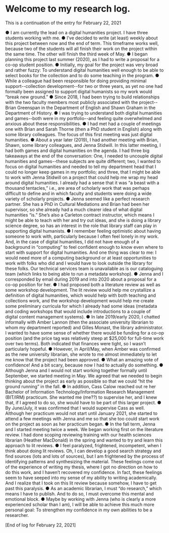 # Welcome to my research log.

This is a continuation of the entry for February 22, 2021

●	I am currently the lead on a digital humanities project. I have three students working with me.
●	I’ve decided to write (at least) weekly about this project between now and the end of term. This timeframe works well, because two of the students will all finish their work on the project within the same time. The other will finish the third week of May.
●	I began planning this project last summer (2020), as I had to write a proposal for a co-op student position.
●	Initially, my goal for the project was very broad and rather fuzzy: To understand digital humanities well enough to be able to select books for the collection and to do some teaching in the program.
●	While a colleague had been responsible for doing providing minimal support--collection development--for two or three years, as yet no one had formally been assigned to support digital humanists so my work would “break new ground.”
●	Since 2018, I had been trying to build relationships with the two faculty members most publicly associated with the project--Brian Greenspan in the Department of English and Shawn Graham in the Department of History.
●	I was trying to understand both digital humanities and games--both were in my portfolio--and feeling quite overwhelmed and anxious about these responsibilities.
●	I had met had a couple of meetings one with Brian and Sarah Thorne (then a PhD student in English) along with some library colleagues. The focus of this first meeting was just digital humanities.
●	About a year later (2019), I had another meeting with Brian, Shawn, some library colleagues, and Jenna Stidwill. In this latter meeting, I had both games and digital humanities on the agenda. I had three big takeaways at the end of the conversation: One, I needed to uncouple digital humanities and games--these subjects are quite different; two, I wanted to focus on digital humanities and needed to tell my department head that I could no longer keep games in my portfolio; and three, that I might be able to work with Jenna Stidwill on a project that could help me wrap my head around digital humanities. I already had a sense that it was “a beast with a thousand tentacles,” i.e., are area of scholarly work that was perhaps difficult to define and in which faculty and students were doing a wide variety of scholarly projects.
●	Jenna seemed like a perfect research partner. She has a PhD in Cultural Mediations and Brian had been her supervisor, so she already had a much clearer idea of what digital humanities “is.” She’s also a Carleton contract instructor, which means I might be able to teach with her and try out ideas, and she is doing a library science degree, so has an interest in the role that library staff can play in supporting digital humanists.
●	I remember feeling optimistic about having someone to work with, particularly because I often feel lonely in my work. And, in the case of digital humanities, I did not have enough of a background in “computing” to feel confident enough to know even where to start with support for digital humanities. And one thing was clear to me: I would need more of a computing background or at least opportunities to work with folks who did and I would have to look outside the library for these folks. Our technical services team is unavailable as is our cataloguing team (which links to being able to run a metadata workshop).
●	Jenna and I corresponded by email during 2019 and into 2020 about a proposal for a co-op position for her.
●	I had proposed both a literature review as well as some workshop development. The lit review would help me crystallize a definition of digital humanities, which would help with both teaching and collections work, and the workshop development would help me create some preliminary curricula for which I already had some ideas (metadata and coding workshops that would include introductions to a couple of digital content management systems).
●	In late 2019/early 2020, I chatted informally with Amber Lannon (then the associate university librarian to whom my department reported) and Gilles Monast, the library administrator. I wanted to have some sense of whether there would be funding for a co-op position (and the price tag was relatively steep at $25,000 for full-time work over two terms). Both indicated that finances were tight, so I wasn’t particularly hopeful.
●	However, in April/May, when Amber was confirmed as the new university librarian, she wrote to me almost immediately to let me know that the project had been approved.
●	What an amazing vote of confidence! And a bit scary, because now I had to actually do something.
●	Although Jenna and I would not start working together formally until September, we started meeting in May. We agreed that we needed to begin thinking about the project as early as possible so that we could “hit the ground running” in the fall.
●	In addition, Cass Calow reached out re her Bachelor of Information Technology/Information Research Management (BIT/IRM) practicum. She wanted me (me??) to supervise her, and I knew that, if I agreed to do so, she would have to be part of this larger project.
●	By June/July, it was confirmed that I would supervise Cass as well. Although her practicum would not start until January 2021, she started to attend a few meetings with Jenna and me so that she too could start work on the project as soon as her practicum began.
●	In the fall term, Jenna and I started meeting twice a week. We began working first on the literature review. I had done scoping reviewing training with our health sciences librarian (Heather MacDonald) in the spring and wanted to try and learn this approach to lit reviews.
●	I feel paralyzed, frightened, incompetent, when I think about doing lit reviews. Oh, I can develop a good search strategy and find sources (lots and lots of sources), but I am frightened by the process of identifying patterns and synthesizing the material. These feelings come out of the experience of writing my thesis, where I got no direction on how to do this work, and I haven’t recovered my confidence. In fact, these feelings seem to have seeped into my sense of my ability to writing academically. And I realize that I took on this lit review because somehow, I have to get past this paralysis.
●	As an academic librarian, I must “do research,” which means I have to publish. And to do so, I must overcome this mental and emotional block.
●	Maybe by working with Jenna (who is clearly a more experienced scholar than I am), I will be able to achieve this much more personal goal: To strengthen my confidence in my own abilities to be a researcher.

[End of log for February 22, 2021]

